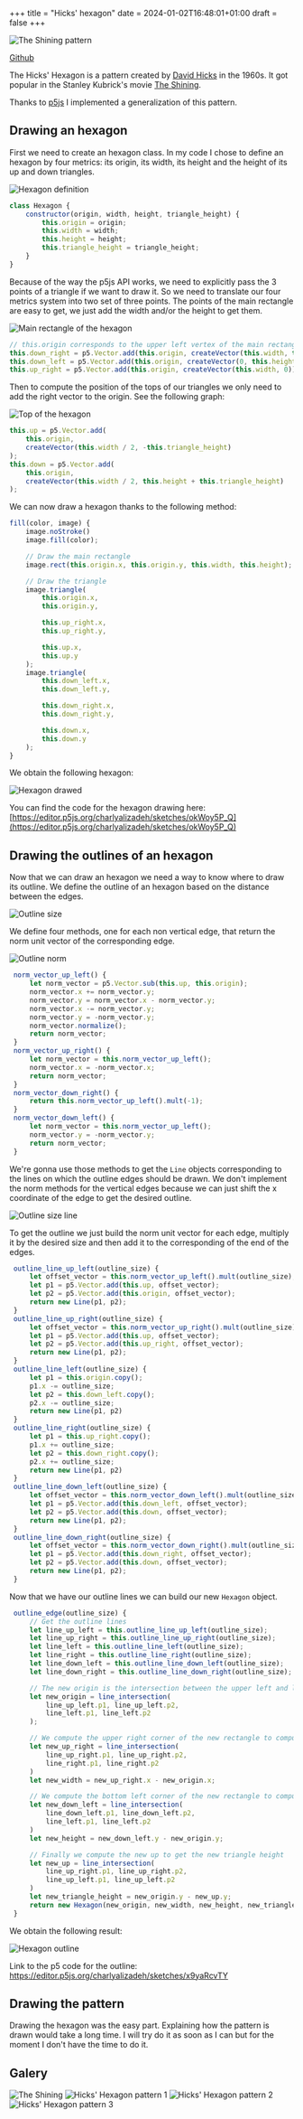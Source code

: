 +++
title = "Hicks' hexagon"
date = 2024-01-02T16:48:01+01:00
draft = false
+++

![The Shining pattern](/hickshexagon/TheShining.png)

[Github](https://github.com/charlyalizadeh/p5_pattern/tree/master/src/hicks_hexagon)

The Hicks' Hexagon is a pattern created by [David Hicks](https://en.wikipedia.org/wiki/David_Hicks_(designer)) in the 1960s. It got popular in the Stanley Kubrick's movie [The Shining](https://en.wikipedia.org/wiki/The_Shining_(film)).

Thanks to [p5js](https://p5js.org/) I implemented a generalization of this pattern.

## Drawing an hexagon

First we need to create an hexagon class. In my code I chose to define an hexagon by four metrics: its origin, its width, its height and the height of its up and down triangles.

![Hexagon definition](/hickshexagon/hexagon1.png)

```js
class Hexagon {
    constructor(origin, width, height, triangle_height) {
        this.origin = origin;
        this.width = width;
        this.height = height;
        this.triangle_height = triangle_height;
    }
}
```

Because of the way the p5js API works, we need to explicitly pass the 3 points of a triangle if we want to draw it. So we need to translate our four metrics system into two set of three points.
The points of the main rectangle are easy to get, we just add the width and/or the height to get them.

![Main rectangle of the hexagon](/hickshexagon/hexagon2.png)

```js
// this.origin corresponds to the upper left vertex of the main rectangle
this.down_right = p5.Vector.add(this.origin, createVector(this.width, this.height));
this.down_left = p5.Vector.add(this.origin, createVector(0, this.height));
this.up_right = p5.Vector.add(this.origin, createVector(this.width, 0));
```

Then to compute the position of the tops of our triangles we only need to add the right vector to the origin. See the following graph:

![Top of the hexagon](/hickshexagon/hexagon3.png)

```js
this.up = p5.Vector.add(
	this.origin,
	createVector(this.width / 2, -this.triangle_height)
);
this.down = p5.Vector.add(
	this.origin,
	createVector(this.width / 2, this.height + this.triangle_height)
);
```

We can now draw a hexagon thanks to the following method:

```js
fill(color, image) {
    image.noStroke()
    image.fill(color);

	// Draw the main rectangle
    image.rect(this.origin.x, this.origin.y, this.width, this.height);

	// Draw the triangle
    image.triangle(
        this.origin.x,
        this.origin.y,

        this.up_right.x,
        this.up_right.y,

        this.up.x,
        this.up.y
    );
    image.triangle(
        this.down_left.x,
        this.down_left.y,

        this.down_right.x,
        this.down_right.y,

        this.down.x,
        this.down.y
    );
}
```

We obtain the following hexagon:

![Hexagon drawed](/hickshexagon/hexagon4.png)

You can find the code for the hexagon drawing here: [https://editor.p5js.org/charlyalizadeh/sketches/okWoy5P_Q](https://editor.p5js.org/charlyalizadeh/sketches/okWoy5P_Q)

## Drawing the outlines of an hexagon

Now that we can draw an hexagon we need a way to know where to draw its outline. We define the outline of an hexagon based on the distance between the edges.

![Outline size](/hickshexagon/outline_size.png)


We define four methods, one for each non vertical edge, that return the norm unit vector of the corresponding edge.

![Outline norm](/hickshexagon/outline_norm.png)

```js
 norm_vector_up_left() {
     let norm_vector = p5.Vector.sub(this.up, this.origin);
     norm_vector.x += norm_vector.y;
     norm_vector.y = norm_vector.x - norm_vector.y;
     norm_vector.x -= norm_vector.y;
     norm_vector.y = -norm_vector.y;
     norm_vector.normalize();
     return norm_vector;
 }
 norm_vector_up_right() {
     let norm_vector = this.norm_vector_up_left();
     norm_vector.x = -norm_vector.x;
     return norm_vector;
 }
 norm_vector_down_right() {
     return this.norm_vector_up_left().mult(-1);
 }
 norm_vector_down_left() {
     let norm_vector = this.norm_vector_up_left();
     norm_vector.y = -norm_vector.y;
     return norm_vector;
 }
```



 We're gonna use those methods to get the `Line` objects corresponding to the lines on which the outline edges should be drawn.
 We don't implement the norm methods for the vertical edges because we can just shift the x coordinate of the edge to get the desired outline.


![Outline size line](/hickshexagon/outline_size_line.png)

To get the outline we just build the norm unit vector for each edge, multiply it by the desired size and then add it to the corresponding of the end of the edges.

```js
 outline_line_up_left(outline_size) {
     let offset_vector = this.norm_vector_up_left().mult(outline_size);
     let p1 = p5.Vector.add(this.up, offset_vector);
     let p2 = p5.Vector.add(this.origin, offset_vector);
     return new Line(p1, p2);
 }
 outline_line_up_right(outline_size) {
     let offset_vector = this.norm_vector_up_right().mult(outline_size);
     let p1 = p5.Vector.add(this.up, offset_vector);
     let p2 = p5.Vector.add(this.up_right, offset_vector);
     return new Line(p1, p2);
 }
 outline_line_left(outline_size) {
     let p1 = this.origin.copy();
     p1.x -= outline_size;
     let p2 = this.down_left.copy();
     p2.x -= outline_size;
     return new Line(p1, p2)
 }
 outline_line_right(outline_size) {
     let p1 = this.up_right.copy();
     p1.x += outline_size;
     let p2 = this.down_right.copy();
     p2.x += outline_size;
     return new Line(p1, p2)
 }
 outline_line_down_left(outline_size) {
     let offset_vector = this.norm_vector_down_left().mult(outline_size);
     let p1 = p5.Vector.add(this.down_left, offset_vector);
     let p2 = p5.Vector.add(this.down, offset_vector);
     return new Line(p1, p2);
 }
 outline_line_down_right(outline_size) {
     let offset_vector = this.norm_vector_down_right().mult(outline_size);
     let p1 = p5.Vector.add(this.down_right, offset_vector);
     let p2 = p5.Vector.add(this.down, offset_vector);
     return new Line(p1, p2);
 }
```

Now that we have our outline lines we can build our new `Hexagon` object.

```js
 outline_edge(outline_size) {
	 // Get the outline lines
     let line_up_left = this.outline_line_up_left(outline_size);
     let line_up_right = this.outline_line_up_right(outline_size);
     let line_left = this.outline_line_left(outline_size);
     let line_right = this.outline_line_right(outline_size);
     let line_down_left = this.outline_line_down_left(outline_size);
     let line_down_right = this.outline_line_down_right(outline_size);

	 // The new origin is the intersection between the upper left and left lines
     let new_origin = line_intersection(
         line_up_left.p1, line_up_left.p2,
         line_left.p1, line_left.p2
     );

	 // We compute the upper right corner of the new rectangle to compute the width
     let new_up_right = line_intersection(
         line_up_right.p1, line_up_right.p2,
         line_right.p1, line_right.p2
     )
     let new_width = new_up_right.x - new_origin.x;

	 // We compute the bottom left corner of the new rectangle to compute the height
     let new_down_left = line_intersection(
         line_down_left.p1, line_down_left.p2,
         line_left.p1, line_left.p2
     )
     let new_height = new_down_left.y - new_origin.y;

	 // Finally we compute the new up to get the new triangle height
     let new_up = line_intersection(
         line_up_right.p1, line_up_right.p2,
         line_up_left.p1, line_up_left.p2
     )
     let new_triangle_height = new_origin.y - new_up.y;
     return new Hexagon(new_origin, new_width, new_height, new_triangle_height);
 }
```

We obtain the following result:

![Hexagon outline](/hickshexagon/hexagon5.png)

Link to the p5 code for the outline: https://editor.p5js.org/charlyalizadeh/sketches/x9yaRcvTY


## Drawing the pattern

Drawing the hexagon was the easy part. Explaining how the pattern is drawn would take a long time. I will try do it as soon as I can but for the moment I don't have the time to do it.

## Galery

![The Shining](/hickshexagon/TheShining.png)
![Hicks' Hexagon pattern 1](/hickshexagon/hickshexagon.png)
![Hicks' Hexagon pattern 2](/hickshexagon/hickshexagon1.png)
![Hicks' Hexagon pattern 3](/hickshexagon/hickshexagon2.png)
